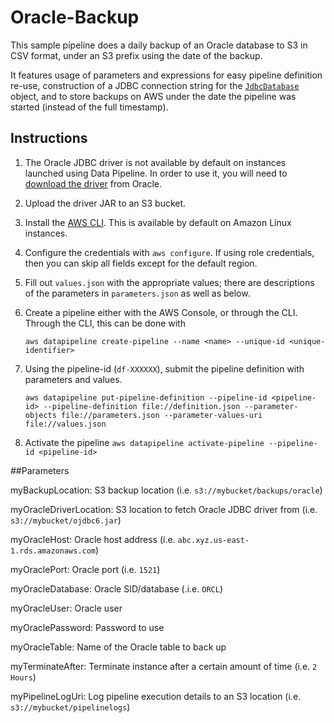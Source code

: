 # Oracle-Backup

This sample pipeline does a daily backup of an Oracle database to S3 in CSV format, under an S3 prefix using the date of the backup.

It features usage of parameters and expressions for easy pipeline definition re-use, construction of a JDBC connection string for the [`JdbcDatabase`](http://docs.aws.amazon.com/datapipeline/latest/DeveloperGuide/dp-object-jdbcdatabase.html) object, and to store backups on AWS under the date the pipeline was started (instead of the full timestamp).

## Instructions

1. The Oracle JDBC driver is not available by default on instances launched using Data Pipeline. In order to use it, you will need to [download the driver](http://www.oracle.com/technetwork/database/features/jdbc/index-091264.html) from Oracle.

2. Upload the driver JAR to an S3 bucket.

3. Install the [AWS CLI](http://aws.amazon.com/cli/). This is available by default on Amazon Linux instances.

4. Configure the credentials with `aws configure`. If using role credentials, then you can skip all fields except for the default region.

5. Fill out `values.json` with the appropriate values; there are descriptions of the parameters in `parameters.json` as well as below.

6. Create a pipeline either with the AWS Console, or through the CLI. Through the CLI, this can be done with

    `aws datapipeline create-pipeline --name <name> --unique-id <unique-identifier>`

7.  Using the pipeline-id (`df-XXXXXX`), submit the pipeline definition with parameters and values.

    `aws datapipeline put-pipeline-definition --pipeline-id <pipeline-id> --pipeline-definition file://definition.json --parameter-objects file://parameters.json --parameter-values-uri file://values.json`

8. Activate the pipeline
    `aws datapipeline activate-pipeline --pipeline-id <pipeline-id>`


##Parameters

myBackupLocation: S3 backup location (i.e. `s3://mybucket/backups/oracle`)

myOracleDriverLocation: S3 location to fetch Oracle JDBC driver from (i.e. `s3://mybucket/ojdbc6.jar`)

myOracleHost: Oracle host address (i.e. `abc.xyz.us-east-1.rds.amazonaws.com`)

myOraclePort: Oracle port (i.e. `1521`)

myOracleDatabase: Oracle SID/database (.i.e. `ORCL`)

myOracleUser: Oracle user

myOraclePassword: Password to use

myOracleTable: Name of the Oracle table to back up

myTerminateAfter: Terminate instance after a certain amount of time (i.e. `2 Hours`)

myPipelineLogUri: Log pipeline execution details to an S3 location (i.e. `s3://mybucket/pipelinelogs`)
